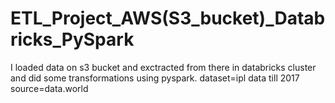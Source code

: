 # ETL_Project_AWS(S3_bucket)_Databricks_PySpark
I loaded data on s3 bucket and exctracted from there in databricks cluster and did some transformations using pyspark. 
dataset=ipl data till 2017 
source=data.world


